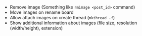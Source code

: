 - Remove image (Something like `rmimage <post_id>` command)
- Move images on rename board
- Allow attach images on create thread (`mkthread -f`)
- Show additional information about images (file size, resolution (width/height), extension)